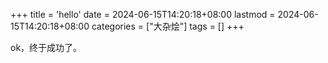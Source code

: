 +++
title = 'hello'
date = 2024-06-15T14:20:18+08:00
lastmod = 2024-06-15T14:20:18+08:00
categories = ["大杂烩"]
tags = []
+++



ok，终于成功了。
